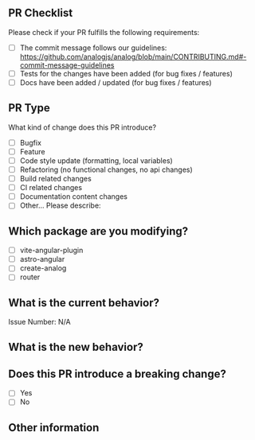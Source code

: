 ## PR Checklist

Please check if your PR fulfills the following requirements:

- [ ] The commit message follows our guidelines: https://github.com/analogjs/analog/blob/main/CONTRIBUTING.md#-commit-message-guidelines
- [ ] Tests for the changes have been added (for bug fixes / features)
- [ ] Docs have been added / updated (for bug fixes / features)

## PR Type

What kind of change does this PR introduce?

<!-- Please check the one that applies to this PR using "x". -->

- [ ] Bugfix
- [ ] Feature
- [ ] Code style update (formatting, local variables)
- [ ] Refactoring (no functional changes, no api changes)
- [ ] Build related changes
- [ ] CI related changes
- [ ] Documentation content changes
- [ ] Other... Please describe:

## Which package are you modifying?

- [ ] vite-angular-plugin
- [ ] astro-angular
- [ ] create-analog
- [ ] router

## What is the current behavior?

<!-- Please describe the current behavior that you are modifying, or link to a relevant issue. -->

Issue Number: N/A

## What is the new behavior?

## Does this PR introduce a breaking change?

- [ ] Yes
- [ ] No

<!-- If this PR contains a breaking change, please describe the impact and migration path for existing applications below. -->

## Other information

